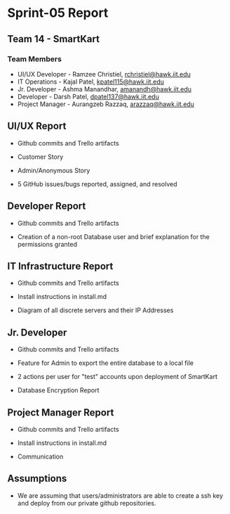 # Sprint-05 Report

## Team 14 - SmartKart

### Team Members

* UI/UX Developer - Ramzee Christiel, rchristiel@hawk.iit.edu
* IT Operations - Kajal Patel, kpatel115@hawk.iit.edu
* Jr. Developer - Ashma Manandhar, amanandh@hawk.iit.edu
* Developer - Darsh Patel, dpatel137@hawk.iit.edu
* Project Manager - Aurangzeb Razzaq, arazzaq@hawk.iit.edu

 ## UI/UX Report

* Github commits and Trello artifacts

* Customer Story


* Admin/Anonymous Story


* 5 GitHub issues/bugs reported, assigned, and resolved

## Developer Report

* Github commits and Trello artifacts


* Creation of a non-root Database user and brief explanation for the permissions granted


## IT Infrastructure Report

* Github commits and Trello artifacts


* Install instructions in install.md


* Diagram of all discrete servers and their IP Addresses


## Jr. Developer

* Github commits and Trello artifacts


* Feature for Admin to export the entire database to a local file

* 2 actions per user for "test" accounts upon deployment of SmartKart

* Database Encryption Report


## Project Manager Report

* Github commits and Trello artifacts


* Install instructions in install.md


* Communication


## Assumptions

- We are assuming that users/administrators are able to create a ssh key and deploy from our private github repositories.
